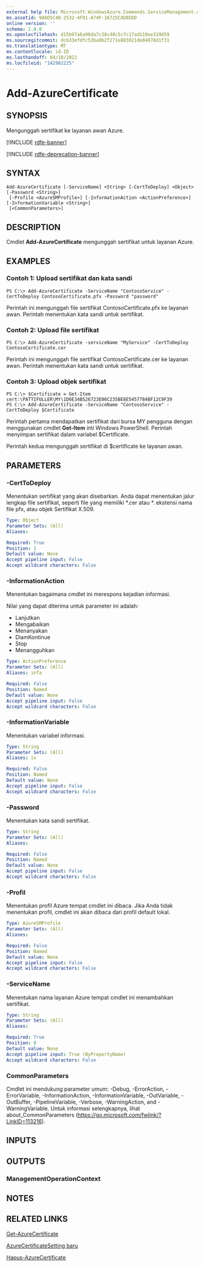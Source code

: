 ```yaml
---
external help file: Microsoft.WindowsAzure.Commands.ServiceManagement.dll-Help.xml
ms.assetid: 9A6D5C40-2532-4FD1-A74F-16725CAD8EDD
online version: ''
schema: 2.0.0
ms.openlocfilehash: d15b97a6a98da7c38c40c5c7c17ad110ee319d59
ms.sourcegitcommit: dcb33efdfc53ba0b2f271e883021de84878d1f31
ms.translationtype: MT
ms.contentlocale: id-ID
ms.lasthandoff: 04/18/2022
ms.locfileid: "142982225"
---
```

# Add-AzureCertificate

## SYNOPSIS
Mengunggah sertifikat ke layanan awan Azure.

[!INCLUDE [rdfe-banner](../../includes/rdfe-banner.md)]

[!INCLUDE [rdfe-deprecation-banner](../../includes/rdfe-deprecation-banner.md)]

## SYNTAX

```
Add-AzureCertificate [-ServiceName] <String> [-CertToDeploy] <Object> [-Password <String>]
 [-Profile <AzureSMProfile>] [-InformationAction <ActionPreference>] [-InformationVariable <String>]
 [<CommonParameters>]
```

## DESCRIPTION
Cmdlet **Add-AzureCertificate** mengunggah sertifikat untuk layanan Azure.

## EXAMPLES

### Contoh 1: Upload sertifikat dan kata sandi
```
PS C:\> Add-AzureCertificate -ServiceName "ContosoService" -CertToDeploy ContosoCertificate.pfx -Password "password"
```

Perintah ini mengunggah file sertifikat ContosoCertificate.pfx ke layanan awan.
Perintah menentukan kata sandi untuk sertifikat.

### Contoh 2: Upload file sertifikat
```
PS C:\> Add-AzureCertificate -serviceName "MyService" -CertToDeploy ContosoCertificate.cer
```

Perintah ini mengunggah file sertifikat ContosoCertificate.cer ke layanan awan.
Perintah menentukan kata sandi untuk sertifikat.

### Contoh 3: Upload objek sertifikat
```
PS C:\> $Certificate = Get-Item cert:\PATTIFULLER\MY\1D6E34B526723E06C235BE8E5457784BF12C9F39
PS C:\> Add-AzureCertificate -ServiceName "ContosoService" -CertToDeploy $Certificate
```

Perintah pertama mendapatkan sertifikat dari bursa MY pengguna dengan menggunakan cmdlet **Get-Item** inti Windows PowerShell.
Perintah menyimpan sertifikat dalam variabel $Certificate.

Perintah kedua mengunggah sertifikat di $certificate ke layanan awan.

## PARAMETERS

### -CertToDeploy
Menentukan sertifikat yang akan disebarkan.
Anda dapat menentukan jalur lengkap file sertifikat, seperti file yang memiliki *.cer atau *.
ekstensi nama file pfx, atau objek Sertifikat X.509.

```yaml
Type: Object
Parameter Sets: (All)
Aliases: 

Required: True
Position: 1
Default value: None
Accept pipeline input: False
Accept wildcard characters: False
```

### -InformationAction
Menentukan bagaimana cmdlet ini merespons kejadian informasi.

Nilai yang dapat diterima untuk parameter ini adalah:

- Lanjutkan
- Mengabaikan
- Menanyakan
- DiamKontinue
- Stop
- Menangguhkan

```yaml
Type: ActionPreference
Parameter Sets: (All)
Aliases: infa

Required: False
Position: Named
Default value: None
Accept pipeline input: False
Accept wildcard characters: False
```

### -InformationVariable
Menentukan variabel informasi.

```yaml
Type: String
Parameter Sets: (All)
Aliases: iv

Required: False
Position: Named
Default value: None
Accept pipeline input: False
Accept wildcard characters: False
```

### -Password
Menentukan kata sandi sertifikat.

```yaml
Type: String
Parameter Sets: (All)
Aliases: 

Required: False
Position: Named
Default value: None
Accept pipeline input: False
Accept wildcard characters: False
```

### -Profil
Menentukan profil Azure tempat cmdlet ini dibaca.
Jika Anda tidak menentukan profil, cmdlet ini akan dibaca dari profil default lokal.

```yaml
Type: AzureSMProfile
Parameter Sets: (All)
Aliases: 

Required: False
Position: Named
Default value: None
Accept pipeline input: False
Accept wildcard characters: False
```

### -ServiceName
Menentukan nama layanan Azure tempat cmdlet ini menambahkan sertifikat.

```yaml
Type: String
Parameter Sets: (All)
Aliases: 

Required: True
Position: 0
Default value: None
Accept pipeline input: True (ByPropertyName)
Accept wildcard characters: False
```

### CommonParameters
Cmdlet ini mendukung parameter umum: -Debug, -ErrorAction, -ErrorVariable, -InformationAction, -InformationVariable, -OutVariable, -OutBuffer, -PipelineVariable, -Verbose, -WarningAction, and -WarningVariable. Untuk informasi selengkapnya, lihat about_CommonParameters (https://go.microsoft.com/fwlink/?LinkID=113216).

## INPUTS

## OUTPUTS

### ManagementOperationContext

## NOTES

## RELATED LINKS

[Get-AzureCertificate](./Get-AzureCertificate.md)

[AzureCertificateSetting baru](./New-AzureCertificateSetting.md)

[Hapus-AzureCertificate](./Remove-AzureCertificate.md)


